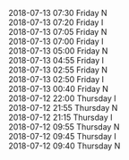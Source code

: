 2018-07-13 07:30 Friday  N  
2018-07-13 07:20 Friday  I  
2018-07-13 07:05 Friday  N  
2018-07-13 07:00 Friday  I  
2018-07-13 05:00 Friday  N  
2018-07-13 04:55 Friday  I  
2018-07-13 02:55 Friday  N  
2018-07-13 02:50 Friday  I  
2018-07-13 00:40 Friday  N  
2018-07-12 22:00 Thursday  I  
2018-07-12 21:55 Thursday  N  
2018-07-12 21:15 Thursday  I  
2018-07-12 09:55 Thursday  N  
2018-07-12 09:45 Thursday  I  
2018-07-12 09:40 Thursday  N  
